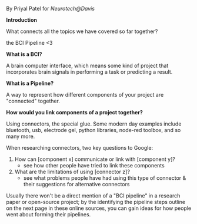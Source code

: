 By Priyal Patel for _Neurotech@Davis_

**Introduction**

What connects all the topics we have covered so far together?

the BCI Pipeline <3

**What is a BCI?**

A brain computer interface, which means some kind of project that incorporates brain signals in performing a task or predicting a result.

**What is a Pipeline?**

A way to represent how different components of your project are "connected" together.

**How would you link components of a project together?**

Using connectors, the special glue. Some modern day examples include bluetooth, usb, electrode gel, python libraries, node-red toolbox, and so many more.

When researching connectors, two key questions to Google:

1. How can [component x] communicate or link with [component y]?
   - see how other people have tried to link these components
2. What are the limitations of using [connector z]?
   - see what problems people have had using this type of connector & their suggestions for alternative connectors

Usually there won't be a direct mention of a "BCI pipeline" in a research paper or open-source project; by the identifying the pipeline steps outline on the next page in these online sources, you can gain ideas for how people went about forming their pipelines.
